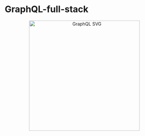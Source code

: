# GraphQL-full-stack
<div align = "center"><img src="https://upload.wikimedia.org/wikipedia/commons/1/17/GraphQL_Logo.svg" center width="350" alt="GraphQL SVG"></div>
